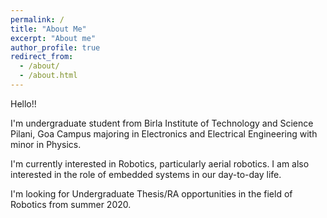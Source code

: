 ```yaml
---
permalink: /
title: "About Me"
excerpt: "About me"
author_profile: true
redirect_from: 
  - /about/
  - /about.html
---
```


Hello!!

I'm undergraduate student from Birla Institute of Technology and Science Pilani, Goa Campus majoring in Electronics and Electrical Engineering with minor in Physics. 

I'm currently interested in Robotics, particularly aerial robotics. I am also interested in the role of embedded systems in our day-to-day life. 

I'm looking for Undergraduate Thesis/RA opportunities in the field of Robotics from summer 2020. 

